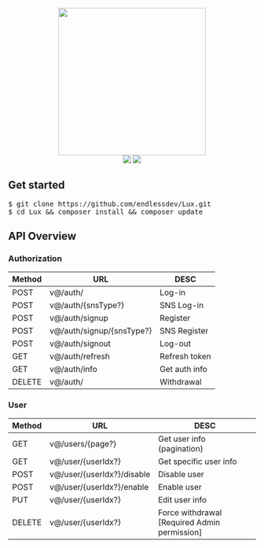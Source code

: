 <p align="center">
    <img width="300" src="http://i.imgur.com/wnQwfRh.png"><br>
    <a><img src="https://img.shields.io/github/license/mashape/apistatus.svg?style=flat-square"></a>
    <a href="https://gitter.im/laravel-lux/Lobby?utm_source=share-link&utm_medium=link&utm_campaign=share-link">
      <img src="https://img.shields.io/gitter/room/laravel-lux/laravel-lux.svg?style=flat-square">
    </a>
</p>

## Get started
<pre>
$ git clone https://github.com/endlessdev/Lux.git
$ cd Lux && composer install && composer update
</pre>

## API Overview
### Authorization

| Method | URL | DESC |
|---|---|---|
| POST | v@/auth/ | Log-in |
| POST | v@/auth/{snsType?} | SNS Log-in |
| POST | v@/auth/signup | Register |
| POST | v@/auth/signup/{snsType?} | SNS Register |
| POST | v@/auth/signout | Log-out |
| GET | v@/auth/refresh | Refresh token |
| GET | v@/auth/info | Get auth info |
| DELETE | v@/auth/ | Withdrawal |

### User

| Method | URL | DESC |
|---|---|---|
| GET | v@/users/{page?} | Get user info (pagination) |
| GET | v@/user/{userIdx?} | Get specific user info |
| POST | v@/user/{userIdx?}/disable | Disable user |
| POST | v@/user/{userIdx?}/enable | Enable user |
| PUT | v@/user/{userIdx?} | Edit user info |
| DELETE | v@/user/{userIdx?} | Force withdrawal [Required Admin permission] |
